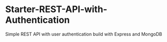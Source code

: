 # Starter-REST-API-with-Authentication
Simple REST API with user authentication build with Express and MongoDB
